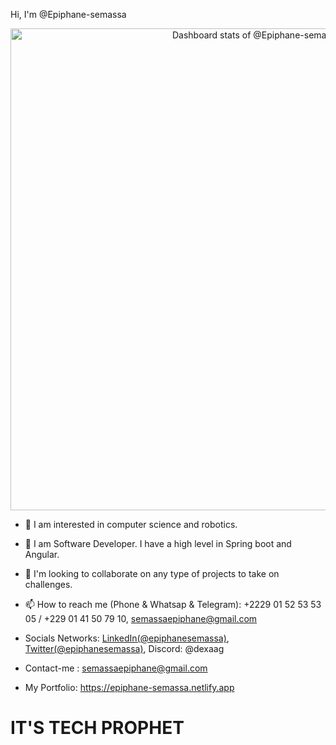  Hi, I'm @Epiphane-semassa

<!-- Copy-paste in your Readme.md file -->

<a href="https://next.ossinsight.io/widgets/official/compose-user-dashboard-stats?user_id=74780422" target="_blank" style="display: block" align="center">
  <picture>
    <source media="(prefers-color-scheme: dark)" srcset="https://next.ossinsight.io/widgets/official/compose-user-dashboard-stats/thumbnail.png?user_id=74780422&image_size=auto&color_scheme=dark" width="771" height="auto">
    <img alt="Dashboard stats of @Epiphane-semassa" src="https://next.ossinsight.io/widgets/official/compose-user-dashboard-stats/thumbnail.png?user_id=74780422&image_size=auto&color_scheme=light" width="771" height="auto">
  </picture>
</a>

<!-- Made with [OSS Insight](https://ossinsight.io/) -->

 
- 👀 I am interested in computer science and robotics.
- 🌱 I am Software Developer. I have a high level in Spring boot and Angular.
- 💞️ I'm looking to collaborate on any type of projects to take on challenges.
- 📫 How to reach me (Phone & Whatsap & Telegram): +2229 01 52 53 53 05 / +229 01 41 50 79 10, semassaepiphane@gmail.com
  
- Socials Networks: <a href="https://www.linkedin.com/in/epiphane-semassa-bb53011a1" target="blank">LinkedIn(@epiphanesemassa)</a>, <a href="https://x.com/SemassaEpiphane" target="blank">Twitter(@epiphanesemassa)</a>,  Discord: @dexaag
- Contact-me : <a href="mailto:semassaepiphane@gmail.com" target="blank">semassaepiphane@gmail.com</a>
- My Portfolio: <a href="https://epiphane-semassa.netlify.app" target="blank">https://epiphane-semassa.netlify.app</a>

# IT'S TECH PROPHET

<!---
Epiphane-semassa/Epiphane-semassa is a ✨ special ✨ repository because its `README.md` (this file) appears on your GitHub profile.
You can click the Preview link to take a look at your changes.
--->
